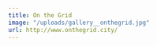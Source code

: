 ```yaml
---
title: On the Grid
image: "/uploads/gallery__onthegrid.jpg"
url: http://www.onthegrid.city/
---
```



